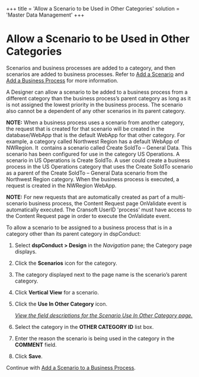 +++
title = 'Allow a Scenario to be Used in Other Categories'
solution = 'Master Data Management'
+++

# Allow a Scenario to be Used in Other Categories

Scenarios and business processes are added to a category, and then
scenarios are added to business processes. Refer to [Add a
Scenario](Add_Scenario.htm) and [Add a Business
Process](Add_Business_Process.htm) for more information.

A Designer can allow a scenario to be added to a business process from a
different category than the business process’s parent category as long
as it is not assigned the lowest priority in the business process. The
scenario also cannot be a dependent of any other scenarios in its parent
category.

<span style="font-weight: bold;">NOTE:</span> When a business process
uses a scenario from another category, the request that is created for
that scenario will be created in the database/WebApp that is the default
WebApp for that other category. For example, a category called Northwest
Region has a default WebApp of NWRegion. It  contains a scenario called
Create SoldTo – General Data. This scenario has been configured for use
in the category US Operations. A scenario in US Operations is Create
SoldTo. A user could create a business process in the US Operations
category that uses the Create SoldTo scenario as a parent of the Create
SoldTo – General Data scenario from the Northwest Region category. When
the business process is executed, a request is created in the NWRegion
WebApp.  

<span style="font-weight: bold;">NOTE:</span> For new requests that are
automatically created as part of a multi-scenario business process, the
Content Request page OnValidate event is automatically executed. The
Cransoft UserID 'process' must have access to the Content Request page
in order to execute the OnValidate event.

To allow a scenario to be assigned to a business process that is in a
category other than its parent category in dspConduct:

1.  Select <span style="font-weight: bold;">dspConduct \> Design</span>
    in the *Navigation* pane; the Category page displays.

2.  Click the **Scenarios** icon for the category.

3.  The category displayed next to the page name is the scenario’s
    parent category.

4.  Click <span style="font-weight: bold;">Vertical View</span> for a
    scenario.

5.  Click the **Use In Other Category** icon.
    
    *[View the field descriptions for the Scenario Use In Other Category
    page.](../Page_Desc/Scenario_Use_in_Other_Category.htm)*

6.  Select the category in the **OTHER CATEGORY ID** list box.

7.  Enter the reason the scenario is being used in the category in the
    **COMMENT** field.

8.  Click **Save**.

Continue with [Add a Scenario to a Business
Process](Add_a_Scenario_to_a_Business_Process.htm).
